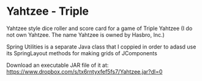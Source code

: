 # Yahtzee - Triple
Yahtzee style dice roller and score card for a game of Triple Yahtzee
(I do not own Yahtzee. The name Yahtzee is owned by Hasbro, Inc.)

Spring Utilities is a separate Java class that I coppied in order to adasd
use its SpringLayout methods for making grids of JComponents


Download an executable JAR file of it at:
https://www.dropbox.com/s/tx6rntyxfef5fs7/Yahtzee.jar?dl=0

